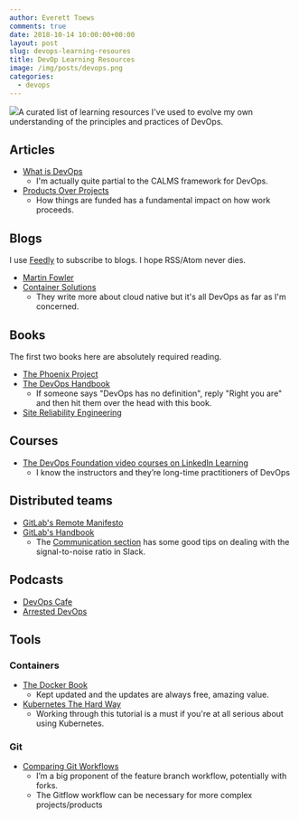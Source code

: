 ```yaml
---
author: Everett Toews
comments: true
date: 2018-10-14 10:00:00+00:00
layout: post
slug: devops-learning-resoures
title: DevOp Learning Resources
image: /img/posts/devops.png
categories:
  - devops
---
```

<img class="img-right" src="{{ page.image }}"/>A curated list of learning resources I've used to evolve my own understanding of the principles and practices of DevOps.

<!--more-->

## Articles

* [What is DevOps](https://www.atlassian.com/devops)
  * I'm actually quite partial to the CALMS framework for DevOps.
* [Products Over Projects](https://martinfowler.com/articles/products-over-projects.html)
  * How things are funded has a fundamental impact on how work proceeds.

## Blogs

I use [Feedly](https://feedly.com/) to subscribe to blogs. I hope RSS/Atom never dies.

* [Martin Fowler](https://martinfowler.com/)
* [Container Solutions](https://container-solutions.com/blog/)
  * They write more about cloud native but it's all DevOps as far as I'm concerned.

## Books

The first two books here are absolutely required reading.

* [The Phoenix Project](https://itrevolution.com/book/the-phoenix-project/)
* [The DevOps Handbook](https://itrevolution.com/book/the-devops-handbook/)
  * If someone says "DevOps has no definition", reply "Right you are" and then hit them over the head with this book.
* [Site Reliability Engineering](https://landing.google.com/sre/book.html)

## Courses

* [The DevOps Foundation video courses on LinkedIn Learning](https://www.linkedin.com/learning/devops-foundations)
  * I know the instructors and they’re long-time practitioners of DevOps

## Distributed teams

* [GitLab's Remote Manifesto](https://about.gitlab.com/2015/04/08/the-remote-manifesto/)
* [GitLab's Handbook](https://about.gitlab.com/handbook/)
  * The [Communication section](https://about.gitlab.com/handbook/communication) has some good tips on dealing with the signal-to-noise ratio in Slack.

## Podcasts

* [DevOps Cafe](http://devopscafe.org/)
* [Arrested DevOps](https://www.arresteddevops.com/)

## Tools

### Containers

* [The Docker Book](https://dockerbook.com/)
  * Kept updated and the updates are always free, amazing value.
* [Kubernetes The Hard Way](https://github.com/kelseyhightower/kubernetes-the-hard-way)
  * Working through this tutorial is a must if you're at all serious about using Kubernetes.

### Git

* [Comparing Git Workflows](https://www.atlassian.com/git/tutorials/comparing-workflows)
  * I’m a big proponent of the feature branch workflow, potentially with forks.
  * The Gitflow workflow can be necessary for more complex projects/products
